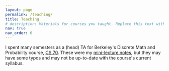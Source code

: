 ```yaml
---
layout: page
permalink: /teaching/
title: Teaching
# description: Materials for courses you taught. Replace this text with your description.
nav: true
nav_order: 6
---
```


I spent many semesters as a (head) TA for Berkeley's Discrete Math and Probability course, [CS 70](https://www.eecs70.org/). These were my [mini-lecture notes](/skswaminathan/assets/pdf/cs70_lecs.pdf), but they may have some typos and may not be  up-to-date with the course's current syllabus. 

